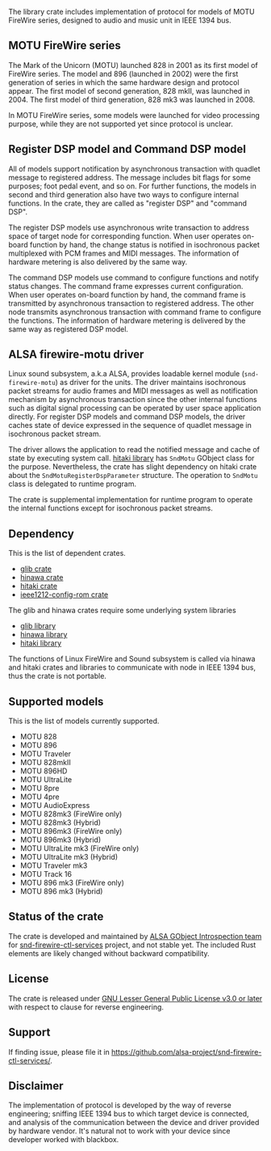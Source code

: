The library crate includes implementation of protocol for models of MOTU FireWire series,
designed to audio and music unit in IEEE 1394 bus.

## MOTU FireWire series

The Mark of the Unicorn (MOTU) launched 828 in 2001 as its first model of FireWire series. The
model and 896 (launched in 2002) were the first generation of series in which the same hardware
design and protocol appear. The first model of second generation, 828 mkII, was launched in 2004.
The first model of third generation, 828 mk3 was launched in 2008.

In MOTU FireWire series, some models were launched for video processing purpose, while they are
not supported yet since protocol is unclear.

## Register DSP model and Command DSP model

All of models support notification by asynchronous transaction with quadlet message to
registered address. The message includes bit flags for some purposes; foot pedal event, and
so on. For further functions, the models in second and third generation also have two ways to
configure internal functions. In the crate, they are called as "register DSP" and "command DSP".

The register DSP models use asynchronous write transaction to address space of target node for
corresponding function. When user operates on-board function by hand, the change status is
notified in isochronous packet multiplexed with PCM frames and MIDI messages. The information
of hardware metering is also delivered by the same way.

The command DSP models use command to configure functions and notify status changes. The command
frame expresses current configuration. When user operates on-board function by hand, the command
frame is transmitted by asynchronous transaction to registered address. The other node transmits
asynchronous transaction with command frame to configure the functions. The information of
hardware metering is delivered by the same way as registered DSP model.

## ALSA firewire-motu driver

Linux sound subsystem, a.k.a ALSA, provides loadable kernel module (`snd-firewire-motu`) as
driver for the units. The driver maintains isochronous packet streams for audio frames and MIDI
messages as well as notification mechanism by asynchronous transaction since the other internal
functions such as digital signal processing can be operated by user space application directly.
For register DSP models and command DSP models, the driver caches state of device expressed in
the sequence of quadlet message in isochronous packet stream.

The driver allows the application to read the notified message and cache of state by executing
system call.
[hitaki library](https://alsa-project.github.io/gobject-introspection-docs/hitaki/) has
`SndMotu` GObject class for the purpose. Nevertheless, the crate has slight dependency on hitaki
crate about the `SndMotuRegisterDspParameter` structure. The operation to `SndMotu` class is
delegated to runtime program.

The crate is supplemental implementation for runtime program to operate the internal functions
except for isochronous packet streams.

## Dependency

This is the list of dependent crates.

 * [glib crate](https://crates.io/crates/glib)
 * [hinawa crate](https://crates.io/crates/hinawa)
 * [hitaki crate](https://crates.io/crates/hitaki)
 * [ieee1212-config-rom crate](https://crates.io/crates/ieee1212-config-rom)

The glib and hinawa crates require some underlying system libraries

 * [glib library](https://docs.gtk.org/glib/)
 * [hinawa library](https://alsa-project.github.io/gobject-introspection-docs/hinawa/)
 * [hitaki library](https://alsa-project.github.io/gobject-introspection-docs/hitaki/)

The functions of Linux FireWire and Sound subsystem is called via hinawa and hitaki crates and
libraries to communicate with node in IEEE 1394 bus, thus the crate is not portable.

## Supported models

This is the list of models currently supported.

 * MOTU 828
 * MOTU 896
 * MOTU Traveler
 * MOTU 828mkII
 * MOTU 896HD
 * MOTU UltraLite
 * MOTU 8pre
 * MOTU 4pre
 * MOTU AudioExpress
 * MOTU 828mk3 (FireWire only)
 * MOTU 828mk3 (Hybrid)
 * MOTU 896mk3 (FireWire only)
 * MOTU 896mk3 (Hybrid)
 * MOTU UltraLite mk3 (FireWire only)
 * MOTU UltraLite mk3 (Hybrid)
 * MOTU Traveler mk3
 * MOTU Track 16
 * MOTU 896 mk3 (FireWire only)
 * MOTU 896 mk3 (Hybrid)

## Status of the crate

The crate is developed and maintained by
[ALSA GObject Introspection team](https://alsa-project.github.io/gobject-introspection-docs/) for
[snd-firewire-ctl-services](https://github.com/alsa-project/snd-firewire-ctl-services/) project,
and not stable yet. The included Rust elements are likely changed without backward compatibility.

## License

The crate is released under
[GNU Lesser General Public License v3.0 or later](https://spdx.org/licenses/LGPL-3.0-or-later.html)
with respect to clause for reverse engineering.

## Support

If finding issue, please file it in <https://github.com/alsa-project/snd-firewire-ctl-services/>.

## Disclaimer

The implementation of protocol is developed by the way of reverse engineering; sniffing IEEE 1394
bus to which target device is connected, and analysis of the communication between the device and
driver provided by hardware vendor. It's natural not to work with your device since developer
worked with blackbox.
